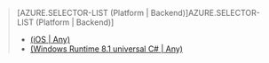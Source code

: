 > [AZURE.SELECTOR-LIST (Platform | Backend)]AZURE.SELECTOR-LIST (Platform | Backend)]
> 
> * [(iOS | Any)](../articles/mobile-services-ios-handling-conflicts-offline-data.md)
> * [(Windows Runtime 8.1 universal C# | Any)](../articles/mobile-services-windows-store-dotnet-handling-conflicts-offline-data.md)
> 
> 
